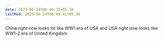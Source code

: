 ```yaml
---
date: 2025-06-24T08:49:33+05:30
lastMod: 2025-06-24T08:49:41+05:30
---
```


China right now looks lot like WW1 era of USA and USA right now looks like WW1-2 era of United Kingdom
